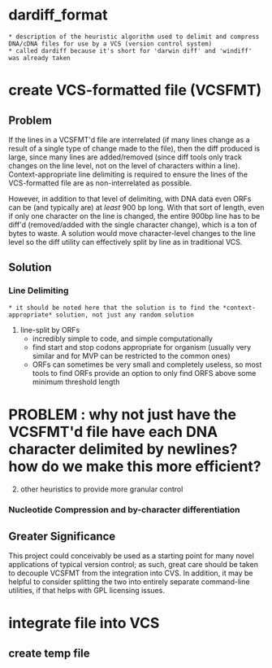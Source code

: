dardiff_format
==============
	* description of the heuristic algorithm used to delimit and compress DNA/cDNA files for use by a VCS (version control system)
	* called dardiff because it's short for 'darwin diff' and 'windiff' was already taken
# create VCS-formatted file (VCSFMT)
## Problem
If the lines in a VCSFMT'd file are interrelated (if many lines change as a result of a single type of change made to the file), then the diff produced is large, since many lines are added/removed (since diff tools only track changes on the line level, not on the level of characters within a line). Context-appropriate line delimiting is required to ensure the lines of the VCS-formatted file are as non-interrelated as possible.

However, in addition to that level of delimiting, with DNA data even ORFs can be (and typically are) at *least* 900 bp long. With that sort of length, even if only one character on the line is changed, the entire 900bp line has to be diff'd (removed/added with the single character change), which is a ton of bytes to waste. A solution would move character-level changes to the line level so the diff utility can effectively split by line as in traditional VCS.
## Solution
### Line Delimiting
	* it should be noted here that the solution is to find the *context-appropriate* solution, not just any random solution
1. line-split by ORFs
	* incredibly simple to code, and simple computationally
	* find start and stop codons appropriate for organism (usually very similar and for MVP can be restricted to the common ones)
	* ORFs can sometimes be very small and completely useless, so most tools to find ORFs provide an option to only find ORFS above some minimum threshold length
# **PROBLEM** : why not just have the VCSFMT'd file have each DNA character delimited by newlines? how do we make this more efficient?
2. other heuristics to provide more granular control
### Nucleotide Compression and by-character differentiation
## Greater Significance
This project could conceivably be used as a starting point for many novel applications of typical version control; as such, great care should be taken to decouple VCSFMT from the integration into CVS. In addition, it may be helpful to consider splitting the two into entirely separate command-line utilities, if that helps with GPL licensing issues.
# integrate file into VCS
## create temp file

